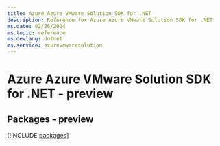 ```yaml
---
title: Azure Azure VMware Solution SDK for .NET
description: Reference for Azure Azure VMware Solution SDK for .NET
ms.date: 02/26/2024
ms.topic: reference
ms.devlang: dotnet
ms.service: azurevmwaresolution
---
```

# Azure Azure VMware Solution SDK for .NET - preview
## Packages - preview
[!INCLUDE [packages](azure-vmware-solution-index.md)]